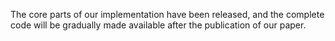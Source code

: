 The core parts of our implementation have been released, and the complete code will be gradually made available after the publication of our paper.
